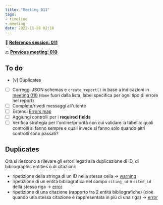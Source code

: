 ```yaml
---
title: "Meeting 011"
tags:
- timeline
- meeting
date: 2022-11-08 02:18
---
```

<span 
		class="ob-timelines"
		data-date="2022-11-08-00">
</span>
📑 [**Reference session: 011**](notes/sessions/session%20011.md)

🔙 [**Previous meeting: 010**](notes/meetings/meeting%20010.md)

## **To do**
* [v] Duplicates
* [ ] Correggi JSON schemas e `create_report()` in base a indicazioni in [meeting 010](notes/meetings/meeting%20010.md) (`None` fuori dalla lista;  label specifica per ogni tipo di errore nel report)
* [ ] Completa/rivedi messaggi all'utente
* [ ] Estendi [Errors map](notes/Errors%20map.md)
* [ ] Aggiungi controlli per i **required fields**
* [ ] Verifica strategia per l'ordine/priorità con cui validare la tabella: quali controlli si fanno sempre e quali invece si fanno solo quando altri controlli sono passati?

## Duplicates
Ora si riescono a rilevare gli errori legati alla duplicazione di ID, di bibliographic entities o di citazioni:
- ripetizione della stringa di un ID nella stessa cella → <u>warning</u>
- ripetizione di un entità bibliografica nel campo `citing_id` e `cited_id` della stessa riga  → <u>error</u>
- ripetizione di una citazione (rapporto tra 2 entità bibliografiche) (cioè quando una stessa citazione è rappresentata in più di una riga) → <u>error</u>